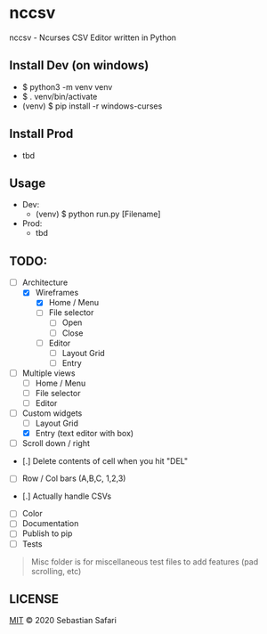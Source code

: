 # nccsv

nccsv - Ncurses CSV Editor written in Python

## Install Dev (on windows)
- $ python3 -m venv venv
- $ . venv/bin/activate
- (venv) $ pip install -r windows-curses

## Install Prod
- tbd

## Usage
- Dev:
  - (venv) $ python run.py [Filename]
- Prod:
  - tbd

## TODO:
- [ ] Architecture
  - [x] Wireframes
    - [x] Home / Menu
    - [ ] File selector
      - [ ] Open
      - [ ] Close
    - [ ] Editor
      - [ ] Layout Grid
      - [ ] Entry
- [ ] Multiple views
  - [ ] Home / Menu
  - [ ] File selector
  - [ ] Editor
- [ ] Custom widgets
  - [ ] Layout Grid
  - [x] Entry (text editor with box)
- [ ] Scroll down / right
- [.] Delete contents of cell when you hit "DEL"
- [ ] Row / Col bars (A,B,C, 1,2,3)
- [.] Actually handle CSVs
- [ ] Color
- [ ] Documentation
- [ ] Publish to pip
- [ ] Tests

> Misc folder is for miscellaneous test files to add features (pad scrolling, etc)

## LICENSE
[MIT](./LICENSE) &copy; 2020 Sebastian Safari
